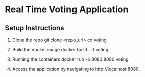 # Real Time Voting Application

## Setup Instructions
1. Clone the repo
    git clone <repo_url>
    cd voting

2. Build the docker image
    docker build . -t voting

3. Running the containers
    docker run -p 8080:8080 voting

4. Access the application by navigating to http://localhost:8080.